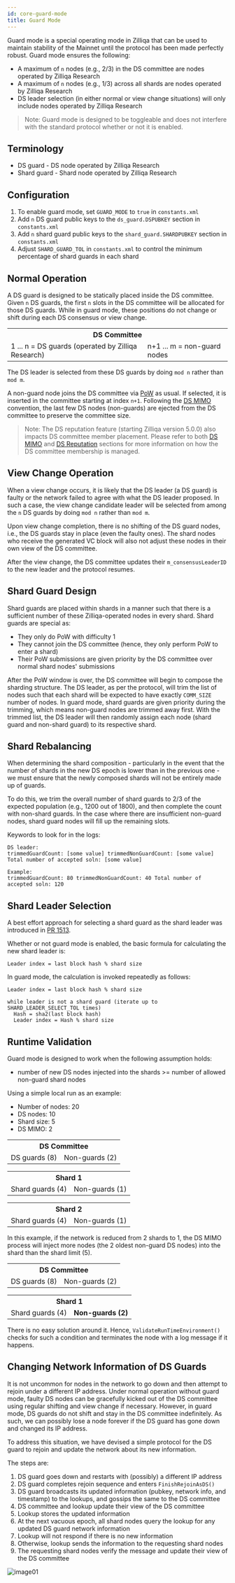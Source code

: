 ```yaml
---
id: core-guard-mode
title: Guard Mode
---
```

Guard mode is a special operating mode in Zilliqa that can be used to maintain stability of the Mainnet until the protocol has been made perfectly robust. Guard mode ensures the following:

- A maximum of `n` nodes (e.g., 2/3) in the DS committee are nodes operated by Zilliqa Research
- A maximum of `n` nodes (e.g., 1/3) across all shards are nodes operated by Zilliqa Research
- DS leader selection (in either normal or view change situations) will only include nodes operated by Zilliqa Research

> Note: Guard mode is designed to be toggleable and does not interfere with the standard protocol whether or not it is enabled.

## Terminology

- DS guard - DS node operated by Zilliqa Research
- Shard guard - Shard node operated by Zilliqa Research

## Configuration

1. To enable guard mode, set `GUARD_MODE` to `true` in `constants.xml`
1. Add `n` DS guard public keys to the `ds_guard.DSPUBKEY` section in `constants.xml`
1. Add `n` shard guard public keys to the `shard_guard.SHARDPUBKEY` section in `constants.xml`
1. Adjust `SHARD_GUARD_TOL` in `constants.xml` to control the minimum percentage of shard guards in each shard

## Normal Operation

A DS guard is designed to be statically placed inside the DS committee. Given `n` DS guards, the first `n` slots in the DS committee will be allocated for those DS guards. While in guard mode, these positions do not change or shift during each DS consensus or view change.

<table>
  <tr>
    <th colspan="2">DS Committee</th>
  </tr>
  <tr>
    <td>1 ... n = DS guards (operated by Zilliqa Research)</td>
    <td>n+1 ... m = non-guard nodes</td>
  </tr>
</table>

The DS leader is selected from these DS guards by doing `mod n` rather than `mod m`.

A non-guard node joins the DS committee via [PoW](core-pow.md) as usual. If selected, it is inserted in the committee starting at index `n+1`. Following the [DS MIMO](core-ds-mimo.md) convention, the last few DS nodes (non-guards) are ejected from the DS committee to preserve the committee size.

> Note: The DS reputation feature (starting Zilliqa version 5.0.0) also impacts DS committee member placement. Please refer to both [DS MIMO](core-ds-mimo.md) and [DS Reputation](core-ds-reputation.md) sections for more information on how the DS committee membership is managed.

## View Change Operation

When a view change occurs, it is likely that the DS leader (a DS guard) is faulty or the network failed to agree with what the DS leader proposed. In such a case, the view change candidate leader will be selected from among the `n` DS guards by doing `mod n` rather than `mod m`.

Upon view change completion, there is no shifting of the DS guard nodes, i.e., the DS guards stay in place (even the faulty ones). The shard nodes who receive the generated VC block will also not adjust these nodes in their own view of the DS committee.

After the view change, the DS committee updates their `m_consensusLeaderID` to the new leader and the protocol resumes.

## Shard Guard Design

Shard guards are placed within shards in a manner such that there is a sufficient number of these Zilliqa-operated nodes in every shard. Shard guards are special as:

- They only do PoW with difficulty 1
- They cannot join the DS committee (hence, they only perform PoW to enter a shard)
- Their PoW submissions are given priority by the DS committee over normal shard nodes' submissions

After the PoW window is over, the DS committee will begin to compose the sharding structure. The DS leader, as per the protocol, will trim the list of nodes such that each shard will be expected to have exactly `COMM_SIZE` number of nodes. In guard mode, shard guards are given priority during the trimming, which means non-guard nodes are trimmed away first. With the trimmed list, the DS leader will then randomly assign each node (shard guard and non-shard guard) to its respective shard.

## Shard Rebalancing

When determining the shard composition - particularly in the event that the number of shards in the new DS epoch is lower than in the previous one - we must ensure that the newly composed shards will not be entirely made up of guards.

To do this, we trim the overall number of shard guards to 2/3 of the expected population (e.g., 1200 out of 1800), and then complete the count with non-shard guards. In the case where there are insufficient non-guard nodes, shard guard nodes will fill up the remaining slots.

Keywords to look for in the logs:

```console
DS leader:
trimmedGuardCount: [some value] trimmedNonGuardCount: [some value] Total number of accepted soln: [some value]

Example:
trimmedGuardCount: 80 trimmedNonGuardCount: 40 Total number of accepted soln: 120
```

## Shard Leader Selection

A best effort approach for selecting a shard guard as the shard leader was introduced in [PR 1513](https://github.com/Zilliqa/Zilliqa/pull/1513).

Whether or not guard mode is enabled, the basic formula for calculating the new shard leader is:

```console
Leader index = last block hash % shard size
```

In guard mode, the calculation is invoked repeatedly as follows:

```console
Leader index = last block hash % shard size

while leader is not a shard guard (iterate up to SHARD_LEADER_SELECT_TOL times)
  Hash = sha2(last block hash)
  Leader index = Hash % shard size
```

## Runtime Validation

Guard mode is designed to work when the following assumption holds:

- number of new DS nodes injected into the shards >= number of allowed non-guard shard nodes

Using a simple local run as an example:

- Number of nodes: 20
- DS nodes: 10
- Shard size: 5
- DS MIMO: 2

<table>
  <tr>
    <th colspan="2">DS Committee</th>
  </tr>
  <tr>
    <td>DS guards (8)</td>
    <td>Non-guards (2)</td>
  </tr>
</table>

<table>
  <tr>
    <th colspan="2">Shard 1</th>
  </tr>
  <tr>
    <td>Shard guards (4)</td>
    <td>Non-guards (1)</td>
  </tr>
</table>

<table>
  <tr>
    <th colspan="2">Shard 2</th>
  </tr>
  <tr>
    <td>Shard guards (4)</td>
    <td>Non-guards (1)</td>
  </tr>
</table>

In this example, if the network is reduced from 2 shards to 1, the DS MIMO process will inject more nodes (the 2 oldest non-guard DS nodes) into the shard than the shard limit (5).

<table>
  <tr>
    <th colspan="2">DS Committee</th>
  </tr>
  <tr>
    <td>DS guards (8)</td>
    <td>Non-guards (2)</td>
  </tr>
</table>

<table>
  <tr>
    <th colspan="2">Shard 1</th>
  </tr>
  <tr>
    <td>Shard guards (4)</td>
    <td><b>Non-guards (2)</b></td>
  </tr>
</table>

There is no easy solution around it. Hence, `ValidateRunTimeEnvironment()` checks for such a condition and terminates the node with a log message if it happens.

## Changing Network Information of DS Guards

It is not uncommon for nodes in the network to go down and then attempt to rejoin under a different IP address. Under normal operation without guard mode, faulty DS nodes can be gracefully kicked out of the DS committee using regular shifting and view change if necessary. However, in guard mode, DS guards do not shift and stay in the DS committee indefinitely. As such, we can possibly lose a node forever if the DS guard has gone down and changed its IP address.

To address this situation, we have devised a simple protocol for the DS guard to rejoin and update the network about its new information.

The steps are:

1. DS guard goes down and restarts with (possibly) a different IP address
1. DS guard completes rejoin sequence and enters `FinishRejoinAsDS()`
1. DS guard broadcasts its updated information (pubkey, network info, and timestamp) to the lookups, and gossips the same to the DS committee
1. DS committee and lookup update their view of the DS committee
1. Lookup stores the updated information
1. At the next vacuous epoch, all shard nodes query the lookup for any updated DS guard network information
1. Lookup will not respond if there is no new information
1. Otherwise, lookup sends the information to the requesting shard nodes
1. The requesting shard nodes verify the message and update their view of the DS committee

![image01](../assets/core/features/guard-mode/image01.png)